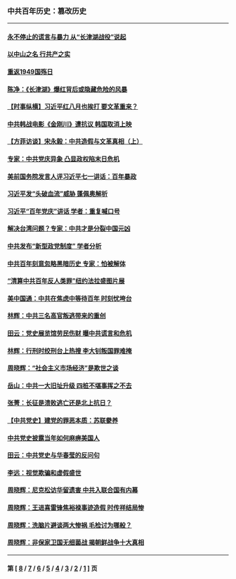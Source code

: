### 中共百年历史：篡改历史
---
#### [永不停止的谎言与暴力 从“长津湖战役”说起](../../pages/nf1176115/n13494094.md?10310430) 
#### [以中山之名 行共产之实](../../pages/nf1176115/n13346437.md?10310430) 
#### [重返1949国殇日](../../pages/nf1176115/n13346372.md?10310430) 
#### [陈净：《长津湖》爆红背后或隐藏危险的风暴](../../pages/nf1176115/n13314364.md?10310430) 
#### [【时事纵横】习近平红八月也挨打 要文革重来？](../../pages/nf1176115/n13231393.md?10310430) 
#### [中共韩战电影《金刚川》遭抗议 韩国取消上映](../../pages/nf1176115/n13219114.md?10310430) 
#### [【方菲访谈】宋永毅：中共造假与文革真相（上）](../../pages/nf1176115/n13200760.md?10310430) 
#### [专家：中共党庆异象 凸显政权陷末日危机](../../pages/nf1176115/n13067084.md?10310430) 
#### [美前国务院发言人评习近平七一讲话：百年暴政](../../pages/nf1176115/n13066986.md?10310430) 
#### [习近平发“头破血流”威胁 蓬佩奥解析](../../pages/nf1176115/n13063604.md?10310430) 
#### [习近平“百年党庆”讲话 学者：重复喊口号](../../pages/nf1176115/n13061411.md?10310430) 
#### [解决台湾问题？专家：中共才是分裂中国元凶](../../pages/nf1176115/n13060811.md?10310430) 
#### [中共发布“新型政党制度” 学者分析](../../pages/nf1176115/n13056354.md?10310430) 
#### [中共百年刻意忽略黑暗历史 专家：怕被解体](../../pages/nf1176115/n13056056.md?10310430) 
#### [“清算中共百年反人类罪”纽约法拉盛图片展](../../pages/nf1176115/n13052220.md?10310430) 
#### [美中国通：中共在焦虑中等待百年 时刻忧垮台](../../pages/nf1176115/n13048820.md?10310430) 
#### [林辉：中共三名高官叛逃带来的重创](../../pages/nf1176115/n13035206.md?10310430) 
#### [田云：党史展览馆劳民伤财 曝中共谎言和危机](../../pages/nf1176115/n13033900.md?10310430) 
#### [林辉：行刑时绞刑台上热搜 李大钊叛国罪难掩](../../pages/nf1176115/n13031965.md?10310430) 
#### [周晓辉：“社会主义市场经济”是欺世之谈](../../pages/nf1176115/n13024090.md?10310430) 
#### [岳山：中共一大旧址升级 四桩不堪事挥之不去](../../pages/nf1176115/n13021697.md?10310430) 
#### [张菁：长征是溃败逃亡还是北上抗日？](../../pages/nf1176115/n13020585.md?10310430) 
#### [【中共党史】建党的罪恶本质：苏联豢养](../../pages/nf1176115/n13011888.md?10310430) 
#### [中共党史披露当年如何麻痹美国人](../../pages/nf1176115/n12966400.md?10310430) 
#### [田云：中共党史与华春莹的反问句](../../pages/nf1176115/n12765178.md?10310430) 
#### [李远：视觉欺骗和虚假盛世](../../pages/nf1176115/n12993376.md?10310430) 
#### [周晓辉：尼克松访华留遗害 中共入联合国有内幕](../../pages/nf1176115/n12991422.md?10310430) 
#### [周晓辉：王进喜雷锋焦裕禄事迹造假 时传祥结局惨](../../pages/nf1176115/n12985497.md?10310430) 
#### [周晓辉：洗脑片避谈两大惨祸 毛检讨为哪般？](../../pages/nf1176115/n12971285.md?10310430) 
#### [周晓辉：非保家卫国无细菌战 揭朝鲜战争十大真相](../../pages/nf1176115/n12954161.md?10310430) 

---
#### 第 [ [8](./8.md?10310430) / [7](./7.md?10310430) / [6](./6.md?10310430) / [5](./5.md?10310430) / [4](./4.md?10310430) / [3](./3.md?10310430) / [2](./2.md?10310430) / [1](./1.md?10310430) ] 页
